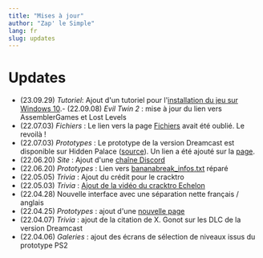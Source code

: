 ```yaml
---
title: "Mises à jour"
author: "Zap' le Simple"
lang: fr
slug: updates
---
```


# Updates

- (23.09.29) _Tutoriel_: Ajout d'un tutoriel pour l'[installation du jeu sur Windows 10](https://eviltwin.vibvib.fr/pages/play-evil-twin-on-windows-10/).- (22.09.08) _Evil Twin 2_ : mise à jour du lien vers AssemblerGames et Lost Levels
- (22.07.03) _Fichiers_ : Le lien vers la page [Fichiers](https://eviltwin.vibvib.fr/pages/Archives/) avait été oublié. Le revoilà !
- (22.07.03) _Prototypes_ : Le prototype de la version Dreamcast est disponible sur Hidden Palace ([source](https://discord.com/channels/615298215905853442/888935131522424832/975195050734653461)). Un lien a été ajouté sur la [page](https://eviltwin.vibvib.fr/pages/Prototypes/).
- (22.06.20) _Site_ : Ajout d'une [chaîne Discord](https://discord.com/invite/rvRYEtbJ5x)
- (22.06.20) _Prototypes_ : Lien vers [bananabreak\_infos.txt](https://eviltwin.vibvib.fr/files/bananabreak_infos.txt) réparé
- (22.05.05) _Trivia_ : Ajout du crédit pour le cracktro
- (22.05.03) _Trivia_ : [Ajout de la vidéo du cracktro Echelon](https://eviltwin.vibvib.fr/pages/Trivia/#la-derniere-and39releaseand39-de-la-team-echelon)
- (22.04.28) Nouvelle interface avec une séparation nette français / anglais
- (22.04.25) _Prototypes_ : ajout d'une [nouvelle page](https://eviltwin.vibvib.fr/pages/Prototypes/)
- (22.04.07) _Trivia_ : ajout de la citation de X. Gonot sur les DLC de la version Dreamcast
- (22.04.06) _Galeries_ : ajout des écrans de sélection de niveaux issus du prototype PS2